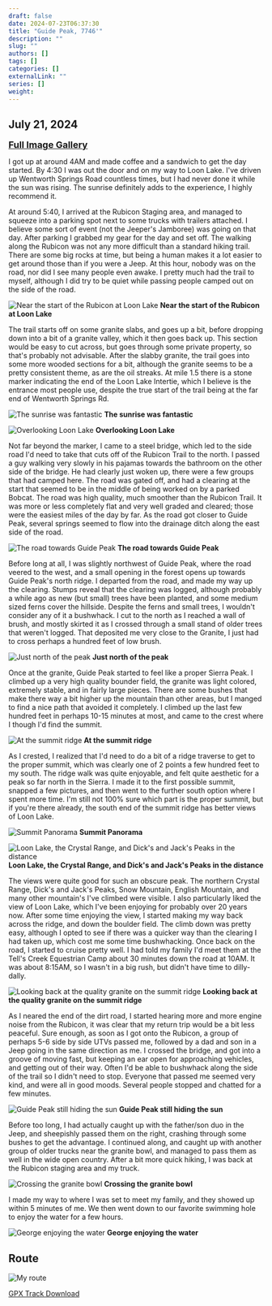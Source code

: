 ```yaml
---
draft: false
date: 2024-07-23T06:37:30
title: "Guide Peak, 7746'"
description: ""
slug: ""
authors: []
tags: []
categories: []
externalLink: ""
series: []
weight: 
---
```

## July 21, 2024
<a href="../galleries/guide-peak-gallery/"><font size="4"><b>Full Image Gallery</b></font></a>

I got up at around 4AM and made coffee and a sandwich to get the day started. By 4:30 I was out the door and on my way to Loon Lake. I've driven up Wentworth Springs Road countless times, but I had never done it while the sun was rising. The sunrise definitely adds to the experience, I highly recommend it.

At around 5:40, I arrived at the Rubicon Staging area, and managed to squeeze into a parking spot next to some trucks with trailers attached. I believe some sort of event (not the Jeeper's Jamboree) was going on that day. After parking I grabbed my gear for the day and set off. The walking along the Rubicon was not any more difficult than a standard hiking trail. There are some big rocks at time, but being a human makes it a lot easier to get around those than if you were a Jeep. At this hour, nobody was on the road, nor did I see many people even awake. I pretty much had the trail to myself, although I did try to be quiet while passing people camped out on the side of the road. 

![Near the start of the Rubicon at Loon Lake](https://s3.us-west-1.wasabisys.com/web-assets/guide-peak-7-21-24/PXL_20240721_125121759.jpg?classes=shadow)
**Near the start of the Rubicon at Loon Lake**

The trail starts off on some granite slabs, and goes up a bit, before dropping down into a bit of a granite valley, which it then goes back up. This section would be easy to cut across, but goes through some private property, so that's probably not advisable. After the slabby granite, the trail goes into some more wooded sections for a bit, although the granite seems to be a pretty consistent theme, as are the oil streaks. At mile 1.5 there is a stone marker indicating the end of the Loon Lake Intertie, which I believe is the entrance most people use, despite the true start of the trail being at the far end of Wentworth Springs Rd.

![The sunrise was fantastic](https://s3.us-west-1.wasabisys.com/web-assets/guide-peak-7-21-24/PXL_20240721_130922692.jpg?classes=shadow)
**The sunrise was fantastic**

![Overlooking Loon Lake](https://s3.us-west-1.wasabisys.com/web-assets/guide-peak-7-21-24/PXL_20240721_131127354.jpg?classes=shadow)
**Overlooking Loon Lake**

Not far beyond the marker, I came to a steel bridge, which led to the side road I'd need to take that cuts off of the Rubicon Trail to the north. I passed a guy walking very slowly in his pajamas towards the bathroom on the other side of the bridge. He had clearly just woken up, there were a few groups that had camped here. The road was gated off, and had a clearing at the start that seemed to be in the middle of being worked on by a parked Bobcat. The road was high quality, much smoother than the Rubicon Trail. It was more or less completely flat and very well graded and cleared; those were the easiest miles of the day by far. As the road got closer to Guide Peak, several springs seemed to flow into the drainage ditch along the east side of the road. 

![The road towards Guide Peak](https://s3.us-west-1.wasabisys.com/web-assets/guide-peak-7-21-24/PXL_20240721_132823325.MP.jpg?classes=shadow)
**The road towards Guide Peak**

Before long at all, I was slightly northwest of Guide Peak, where the road veered to the west, and a small opening in the forest opens up towards Guide Peak's north ridge. I departed from the road, and made my way up the clearing. Stumps reveal that the clearing was logged, although probably a while ago as new (but small) trees have been planted, and some medium sized ferns cover the hillside. Despite the ferns and small trees, I wouldn't consider any of it a bushwhack. I cut to the north as I reached a wall of brush, and mostly skirted it as I crossed through a small stand of older trees that weren't logged. That deposited me very close to the Granite, I just had to cross perhaps a hundred feet of low brush.

![Just north of the peak](https://s3.us-west-1.wasabisys.com/web-assets/guide-peak-7-21-24/PXL_20240721_135917515.jpg?classes=shadow)
**Just north of the peak**

Once at the granite, Guide Peak started to feel like a proper Sierra Peak. I climbed up a very high quality bounder field, the granite was light colored, extremely stable, and in fairly large pieces. There are some bushes that make there way a bit higher up the mountain than other areas, but I manged to find a nice path that avoided it completely. I climbed up the last few hundred feet in perhaps 10-15 minutes at most, and came to the crest where I though I'd find the summit.

![At the summit ridge](https://s3.us-west-1.wasabisys.com/web-assets/guide-peak-7-21-24/PXL_20240721_142728787.jpg?classes=shadow)
**At the summit ridge**

As I crested, I realized that I'd need to do a bit of a ridge traverse to get to the proper summit, which was clearly one of 2 points a few hundred feet to my south. The ridge walk was quite enjoyable, and felt quite aesthetic for a peak so far north in the Sierra. I made it to the first possible summit, snapped a few pictures, and then went to the further south option where I spent more time. I'm still not 100% sure which part is the proper summit, but if you're there already, the south end of the summit ridge has better views of Loon Lake. 

![Summit Panorama](https://s3.us-west-1.wasabisys.com/web-assets/guide-peak-7-21-24/PXL_20240721_142949293.PANO.jpg?classes=shadow)
**Summit Panorama**

![Loon Lake, the Crystal Range, and Dick's and Jack's Peaks in the distance](https://s3.us-west-1.wasabisys.com/web-assets/guide-peak-7-21-24/PXL_20240721_143246185.jpg?classes=shadow)
**Loon Lake, the Crystal Range, and Dick's and Jack's Peaks in the distance**

The views were quite good for such an obscure peak. The northern Crystal Range, Dick's and Jack's Peaks, Snow Mountain, English Mountain, and many other mountain's I've climbed were visible. I also particularly liked the view of Loon Lake, which I've been enjoying for probably over 20 years now. After some time enjoying the view, I started making my way back across the ridge, and down the boulder field. The climb down was pretty easy, although I opted to see if there was a quicker way than the clearing I had taken up, which cost me some time bushwhacking. Once back on the road, I started to cruise pretty well. I had told my family I'd meet them at the Tell's Creek Equestrian Camp about 30 minutes down the road at 10AM. It was about 8:15AM, so I wasn't in a big rush, but didn't have time to dilly-dally. 

![Looking back at the quality granite on the summit ridge](https://s3.us-west-1.wasabisys.com/web-assets/guide-peak-7-21-24/PXL_20240721_144109480.jpg?classes=shadow)
**Looking back at the quality granite on the summit ridge**

As I neared the end of the dirt road, I started hearing more and more engine noise from the Rubicon, it was clear that my return trip would be a bit less peaceful. Sure enough, as soon as I got onto the Rubicon, a group of perhaps 5-6 side by side UTVs passed me, followed by a dad and son in a Jeep going in the same direction as me. I crossed the bridge, and got into a groove of moving fast, but keeping an ear open for approaching vehicles, and getting out of their way. Often I'd be able to bushwhack along the side of the trail so I didn't need to stop. Everyone that passed me seemed very kind, and were all in good moods. Several people stopped and chatted for a few minutes. 

![Guide Peak still hiding the sun](https://s3.us-west-1.wasabisys.com/web-assets/guide-peak-7-21-24/PXL_20240721_151927395.MP.jpg?classes=shadow)
**Guide Peak still hiding the sun**

Before too long, I had actually caught up with the father/son duo in the Jeep, and sheepishly passed them on the right, crashing through some bushes to get the advantage. I continued along, and caught up with another group of older trucks near the granite bowl, and managed to pass them as well in the wide open country. After a bit more quick hiking, I was back at the Rubicon staging area and my truck. 

![Crossing the granite bowl](https://s3.us-west-1.wasabisys.com/web-assets/guide-peak-7-21-24/PXL_20240721_160117584.jpg?classes=shadow)
**Crossing the granite bowl**

I made my way to where I was set to meet my family, and they showed up within 5 minutes of me. We then went down to our favorite swimming hole to enjoy the water for a few hours.

![George enjoying the water](https://s3.us-west-1.wasabisys.com/web-assets/guide-peak-7-21-24/PXL_20240721_194331836.PORTRAIT.jpg?classes=shadow)
**George enjoying the water**

## Route
![My route](https://s3.us-west-1.wasabisys.com/web-assets/guide-peak-7-21-24/guide-peak_route.png?classes=shadow)

[GPX Track Download](https://s3.us-west-1.wasabisys.com/web-assets/guide-peak-7-21-24/guide-peak_route.gpx)